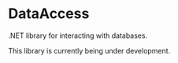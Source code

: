 # DataAccess
.NET library for interacting with databases.

This library is currently being under development.